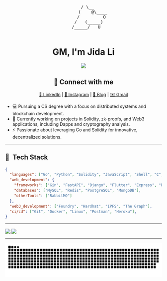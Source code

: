 <!-- <div id="header" align="center">
  <img src="https://media.giphy.com/media/M9gbBd9nbDrOTu1Mqx/giphy.gif" width="100"/>
</div> -->
<div id="header" align="center">
  <pre>
   / \__
       (    @\____
      /         O
    /   (_____)
  /_____/   U
  </pre>
</div>
<!-- <div id="header" align="center">
  <pre>
        ,_---~~~~~----._
    _,,_,*^____      _____``*g*\"*, 
  / __/ /'     ^.  /      \ ^@q   f
 [  @f | @))    |  | @))   l  0 _/  
  \`/   \~____ / __ \_____/    \
    |           _l__l_           I
    }          [______]           I
    ]            | | |            |
    ]             ~ ~             |
    |                            |
     |                           |
  </pre>
</div> -->



<div align="center">
  <h1>GM, I'm Jida Li</h1>
</div>

<div>
  <p align="center">
    <img src="https://komarev.com/ghpvc/?username=jidalii&color=yellow" />
  </p>
</div>

<div align="center">
  <h2>📌 Connect with me</h2>
  <p>
    <a href="https://www.linkedin.com/in/jida-li/">🔗 LinkedIn</a> |
    <a href="https://www.instagram.com/jida_leeeee/">📸 Instagram</a> |
    <a href="https://jidalii.github.io/">📝 Blog</a> |
    <a href="mailto:jidali03@bu.edu">✉️ Gmail</a>
  </p>
</div>

- 💻 Pursuing a CS degree with a focus on distributed systems and blockchain development.
- 🔭 Currently working on projects in Solidity, zk-proofs, and Web3 applications, including Dapps and cryptography analysis.
- ⚡ Passionate about leveraging Go and Solidity for innovative, decentralized solutions.

---

## 🚀 &nbsp;Tech Stack

```json
{
  "languages": ["Go", "Python", "Solidity", "JavaScript", "Shell", "C", "Java", "SQL/NoSQL", "LaTeX", "HTML/CSS"],
  "web_development": {
    "frameworks": ["Gin", "FastAPI", "Django", "Flutter", "Express", "React"],
    "databases": ["MySQL", "Redis", "PostgreSQL", "MongoDB"],
    "otherTools": ["RabbitMQ"]
  },
  "web3_development": ["Foundry", "Hardhat", "IPFS", "The Graph"],
  "ci/cd": ["Git", "Docker", "Linux", "Postman", "Heroku"],
}

```

<!-- <p align="left">

### Languages -->

<!-- [![My Skills](https://skillicons.dev/icons?i=go,solidity,javascript,python,c,rust,ocaml&perline=10&theme=light)](https://skillicons.dev) -->

<!-- <p align="left">
<img src="https://cdn.jsdelivr.net/gh/devicons/devicon@latest/icons/go/go-original.svg" alt="go" width="45" height="45"/>  
<img src="https://cdn.jsdelivr.net/gh/devicons/devicon/icons/solidity/solidity-original.svg" alt="solidity" width="45" height="45"/>
<img src="https://cdn.jsdelivr.net/gh/devicons/devicon/icons/python/python-original.svg" alt="python" width="45" height="45"/>  
<img src="https://cdn.jsdelivr.net/gh/devicons/devicon/icons/javascript/javascript-original.svg" alt="javascript" width="45" height="45"/>
<img src="https://cdn.jsdelivr.net/gh/devicons/devicon/icons/c/c-original.svg" alt="c" width="45" height="45"/>
<img src="https://cdn.jsdelivr.net/gh/devicons/devicon/icons/ocaml/ocaml-original.svg" alt="ocaml" width="45" height="45"/>
<!-- <img src="https://cdn.jsdelivr.net/gh/devicons/devicon/icons/typescript/typescript-original.svg" alt="typescript" width="45" height="45"/> -->
<!-- </p> -->

<!-- ### Web developments and databases -->

<!-- [![My Skills](https://skillicons.dev/icons?i=fastapi,express,nodejs,nextjs&perline=10&theme=light)](https://skillicons.dev)

[![My Skills](https://skillicons.dev/icons?i=mongodb,mysql,ipfs,postgresql&perline=10&theme=light)](https://skillicons.dev) -->


<!-- <img src="https://github.com/user-attachments/assets/972354d0-4964-48b6-8608-6ca4a4a7326b" alt="hardhat" width="45" height="45"/>  
<img src="https://github.com/user-attachments/assets/defd27bb-00c3-4b04-8640-cb184bacb397" alt="hardhat" width="45" height="45"/>   -->

 

<!-- <p align="left">
<img src="https://cdn.jsdelivr.net/gh/devicons/devicon/icons/mongodb/mongodb-original.svg" alt="mongoDB" width="45" height="45"/>
<img src="https://cdn.jsdelivr.net/gh/devicons/devicon@latest/icons/mysql/mysql-original.svg" alt="mysql" width="45" height="45"/>
<img src="https://cdn.jsdelivr.net/gh/devicons/devicon/icons/express/express-original.svg" alt="express" width="45" height="45"/> 
<img src="https://cdn.jsdelivr.net/gh/devicons/devicon@latest/icons/nodejs/nodejs-original.svg" alt="nodejs" width="45" height="45"/>
<img src="https://cdn.jsdelivr.net/gh/devicons/devicon/icons/react/react-original.svg" alt="react" width="45" height="45"/>
<img src="https://cdn.jsdelivr.net/gh/devicons/devicon/icons/postgresql/postgresql-original.svg" alt="postgresql" width="45" height="45"/>
<!-- <img src="https://cdn.jsdelivr.net/gh/devicons/devicon/icons/sqlite/sqlite-original.svg" alt="sqlite" width="45" height="45"/> -->
<!-- </p> -->

<!-- ### DevOps -->

<!-- [![My Skills](https://skillicons.dev/icons?i=linux,docker,git,postman&perline=10&theme=light)](https://skillicons.dev)
<img src="https://www.openzeppelin.com/hubfs/foundry.svg" alt="fastapi" width="48" height="48"/>  -->
<!-- <p align="left">
<img src="https://cdn.jsdelivr.net/gh/devicons/devicon@latest/icons/linux/linux-original.svg" alt="linux" width="45" height="45" />
<img src="https://cdn.jsdelivr.net/gh/devicons/devicon/icons/git/git-original.svg" alt="git" width="45" height="45"/>
<img src="https://cdn.jsdelivr.net/gh/devicons/devicon@latest/icons/hardhat/hardhat-original.svg" alt="hardhat" width="45" height="45" />
<img src="https://cdn.jsdelivr.net/gh/devicons/devicon@latest/icons/docker/docker-original.svg"  alt="docker" width="45" height="45" />
<img src="https://cdn.jsdelivr.net/gh/devicons/devicon@latest/icons/postman/postman-original.svg" alt="postman" width="45" height="45" />
</p> -->

---

<a href="https://github.com/jidalii/jidalii">
  <img height=200 align="center" src="https://github-readme-stats-git-master-jidalii.vercel.app/api/top-langs?username=jidalii&layout=compact&count-private=true&hide=EJS,jupyter%20notebook,html,css,MakeFile&langs_count=6&card_width=300" />
</a>
<a href="https://github.com/jidalii/github-readme-stats">
  <img height=200 align="center" src="https://github-readme-stats-git-master-jidalii.vercel.app/api?username=jidalii&count-private=true&rank_icon=github&show_icons=true&card_width=320" />
</a>

---

<picture>
  <source media="(prefers-color-scheme: dark)" srcset="https://raw.githubusercontent.com/platane/platane/output/github-contribution-grid-snake-dark.svg">
  <source media="(prefers-color-scheme: light)" srcset="https://raw.githubusercontent.com/platane/platane/output/github-contribution-grid-snake.svg">
  <img alt="github contribution grid snake animation" src="https://raw.githubusercontent.com/platane/platane/output/github-contribution-grid-snake.svg">
</picture>
